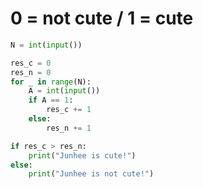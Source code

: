 # 0 = not cute / 1 = cute

```python
N = int(input())

res_c = 0
res_n = 0
for _ in range(N):
    A = int(input())
    if A == 1:
        res_c += 1
    else:
        res_n += 1

if res_c > res_n:
    print("Junhee is cute!")
else:
    print("Junhee is not cute!")
```
